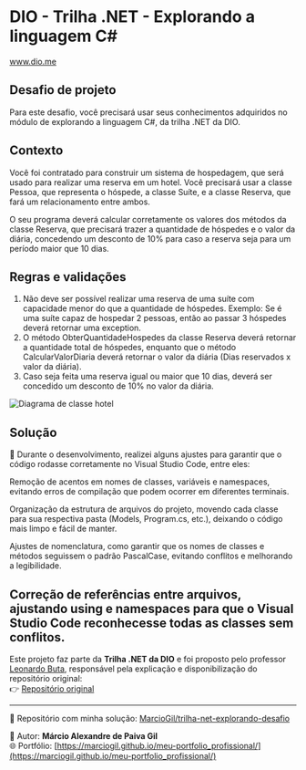 # DIO - Trilha .NET - Explorando a linguagem C#
www.dio.me

## Desafio de projeto
Para este desafio, você precisará usar seus conhecimentos adquiridos no módulo de explorando a linguagem C#, da trilha .NET da DIO.

## Contexto
Você foi contratado para construir um sistema de hospedagem, que será usado para realizar uma reserva em um hotel. Você precisará usar a classe Pessoa, que representa o hóspede, a classe Suíte, e a classe Reserva, que fará um relacionamento entre ambos.

O seu programa deverá calcular corretamente os valores dos métodos da classe Reserva, que precisará trazer a quantidade de hóspedes e o valor da diária, concedendo um desconto de 10% para caso a reserva seja para um período maior que 10 dias.

## Regras e validações
1. Não deve ser possível realizar uma reserva de uma suíte com capacidade menor do que a quantidade de hóspedes. Exemplo: Se é uma suíte capaz de hospedar 2 pessoas, então ao passar 3 hóspedes deverá retornar uma exception.
2. O método ObterQuantidadeHospedes da classe Reserva deverá retornar a quantidade total de hóspedes, enquanto que o método CalcularValorDiaria deverá retornar o valor da diária (Dias reservados x valor da diária).
3. Caso seja feita uma reserva igual ou maior que 10 dias, deverá ser concedido um desconto de 10% no valor da diária.

![Diagrama de classe hotel](diagrama_classe_hotel.png)

## Solução

🔧 Durante o desenvolvimento, realizei alguns ajustes para garantir que o código rodasse corretamente no Visual Studio Code, entre eles:

Remoção de acentos em nomes de classes, variáveis e namespaces, evitando erros de compilação que podem ocorrer em diferentes terminais.

Organização da estrutura de arquivos do projeto, movendo cada classe para sua respectiva pasta (Models, Program.cs, etc.), deixando o código mais limpo e fácil de manter.

Ajustes de nomenclatura, como garantir que os nomes de classes e métodos seguissem o padrão PascalCase, evitando conflitos e melhorando a legibilidade.

Correção de referências entre arquivos, ajustando using e namespaces para que o Visual Studio Code reconhecesse todas as classes sem conflitos.
---

Este projeto faz parte da **Trilha .NET da DIO** e foi proposto pelo professor [Leonardo Buta](https://www.linkedin.com/in/leonardo-buta/), responsável pela explicação e disponibilização do repositório original:  
👉 [Repositório original](https://github.com/digitalinnovationone/trilha-net-explorando-desafio)

---

📌 Repositório com minha solução: [MarcioGil/trilha-net-explorando-desafio](https://github.com/MarcioGil/trilha-net-explorando-desafio)

👤 Autor: **Márcio Alexandre de Paiva Gil**  
🌐 Portfólio: [https://marciogil.github.io/meu-portfolio_profissional/](https://marciogil.github.io/meu-portfolio_profissional/)
